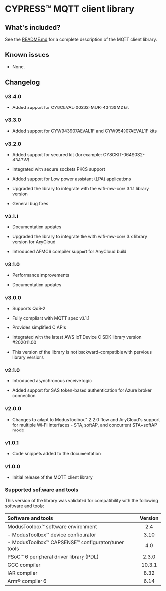 # CYPRESS&trade; MQTT client library

## What's included?

See the [README.md](./README.md) for a complete description of the MQTT client library.

## Known issues

- None.

## Changelog

### v3.4.0

- Added support for CY8CEVAL-062S2-MUR-43439M2 kit

### v3.3.0

- Added support for CYW943907AEVAL1F and CYW954907AEVAL1F kits

### v3.2.0

- Added support for secured kit (for example: CY8CKIT-064S0S2-4343W)

- Integrated with secure sockets PKCS support

- Added support for Low power assistant (LPA) applications

- Upgraded the library to integrate with the wifi-mw-core 3.1.1 library version

- General bug fixes


### v3.1.1
- Documentation updates

- Upgraded the library to integrate the with wifi-mw-core 3.x library version for AnyCloud

- Introduced ARMC6 compiler support for AnyCloud build


### v3.1.0
- Performance improvements

- Documentation updates


### v3.0.0
- Supports QoS-2

- Fully compliant with MQTT spec v3.1.1

- Provides simplified C APIs

- Integrated with the latest AWS IoT Device C SDK library version #202011.00

- This version of the library is not backward-compatible with pervious library versions


### v2.1.0
-  Introduced asynchronous receive logic

-  Added support for SAS token-based authentication for Azure broker connection


### v2.0.0

- Changes to adapt to ModusToolbox&trade; 2.2.0 flow and AnyCloud's support for multiple Wi-Fi interfaces - STA, softAP, and concurrent STA+softAP mode


### v1.0.1

- Code snippets added to the documentation


### v1.0.0

- Initial release of the MQTT client library


### Supported software and tools

This version of the library was validated for compatibility with the following software and tools:

| Software and tools                                             | Version |
| :---                                                           | :----:  |
| ModusToolbox&trade; software environment                       | 2.4     |
| - ModusToolbox&trade; device configurator                      | 3.10    |
| - ModusToolbox&trade; CAPSENSE&trade; configurator/tuner tools | 4.0     |
| PSoC&trade; 6 peripheral driver library (PDL)                  | 2.3.0   |
| GCC compiler                                                   | 10.3.1  |
| IAR compiler                                                   | 8.32    |
| Arm&reg; compiler 6                                            | 6.14    |
